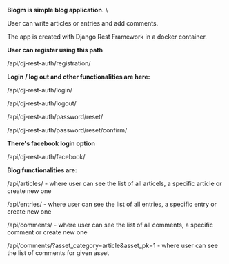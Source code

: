 **Blogm is simple blog application.**
\

User can write articles or antries and add comments.

The app is created with Django Rest Framework in a docker container.

**User can register using this path**

/api/dj-rest-auth/registration/

**Login / log out and other functionalities are here:**

/api/dj-rest-auth/login/

/api/dj-rest-auth/logout/

/api/dj-rest-auth/password/reset/

/api/dj-rest-auth/password/reset/confirm/


**There's facebook login option**

/api/dj-rest-auth/facebook/


**Blog functionalities are:**

/api/articles/ - where user can see the list of all articels, a specific article or create new one

/api/entries/ - where user can see the list of all entries, a specific entry or create new one

/api/comments/ - where user can see the list of all comments, a specific comment or create new one

/api/comments/?asset_category=article&asset_pk=1 - where user can see the list of comments for given asset

